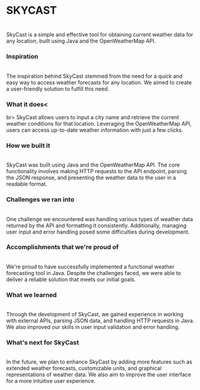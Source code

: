 <h1>SKYCAST<h1></h1>

SkyCast is a simple and effective tool for obtaining current weather data for any location, built using Java and the OpenWeatherMap API.

<h3>Inspiration</h3><br>
The inspiration behind SkyCast stemmed from the need for a quick and easy way to access weather forecasts for any location. We aimed to create a user-friendly solution to fulfill this need.

<h3>What it does<</h3>br>
SkyCast allows users to input a city name and retrieve the current weather conditions for that location. Leveraging the OpenWeatherMap API, users can access up-to-date weather information with just a few clicks.

<h3>How we built it</h3> <br>
SkyCast was built using Java and the OpenWeatherMap API. The core functionality involves making HTTP requests to the API endpoint, parsing the JSON response, and presenting the weather data to the user in a readable format.

<h3>Challenges we ran into</h3><br>
One challenge we encountered was handling various types of weather data returned by the API and formatting it consistently. Additionally, managing user input and error handling posed some difficulties during development.

<h3>Accomplishments that we're proud of</h3><br>
We're proud to have successfully implemented a functional weather forecasting tool in Java. Despite the challenges faced, we were able to deliver a reliable solution that meets our initial goals.

<h3>What we learned</h3><br>
Through the development of SkyCast, we gained experience in working with external APIs, parsing JSON data, and handling HTTP requests in Java. We also improved our skills in user input validation and error handling.

<h3>What's next for SkyCast</h3><br>
In the future, we plan to enhance SkyCast by adding more features such as extended weather forecasts, customizable units, and graphical representations of weather data. We also aim to improve the user interface for a more intuitive user experience.
